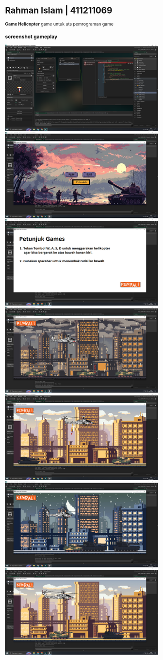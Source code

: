 # Rahman Islam | 411211069

<b>Game Helicopter</b>
game untuk uts pemrograman game

### screenshot gameplay

<img src="gambar_screenshot/gambar_kodingan.png">
<img src="gambar_screenshot/main-menu.png">
<img src="gambar_screenshot/gambar-petujuk.png">
<img src="gambar_screenshot/screenshot_stage01.png">
<img src="gambar_screenshot/screenshot_stage01_1.png">
<img src="gambar_screenshot/screenshot_stage02.png">
<img src="gambar_screenshot/screenshot_stage03.png">
